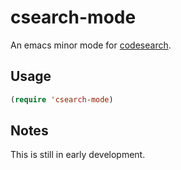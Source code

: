 # csearch-mode

An emacs minor mode for [codesearch](http://code.google.com/p/codesearch/).

## Usage

```lisp
(require 'csearch-mode)
```

## Notes

This is still in early development.

